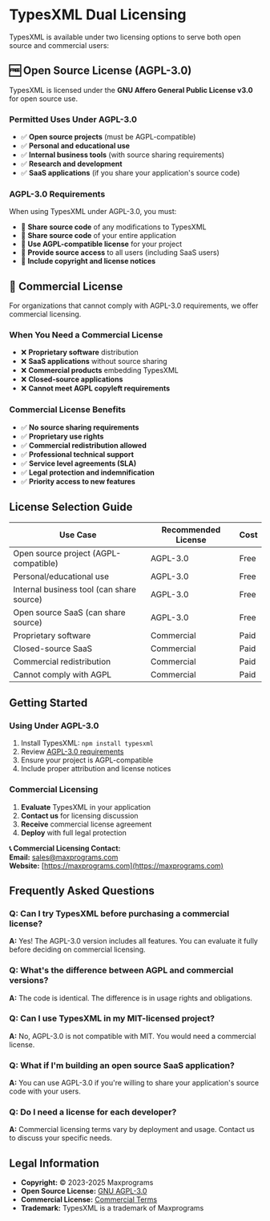 # TypesXML Dual Licensing

TypesXML is available under two licensing options to serve both open source and commercial users:

## 🆓 Open Source License (AGPL-3.0)

TypesXML is licensed under the **GNU Affero General Public License v3.0** for open source use.

### Permitted Uses Under AGPL-3.0

- ✅ **Open source projects** (must be AGPL-compatible)
- ✅ **Personal and educational use**
- ✅ **Internal business tools** (with source sharing requirements)
- ✅ **Research and development**
- ✅ **SaaS applications** (if you share your application's source code)

### AGPL-3.0 Requirements

When using TypesXML under AGPL-3.0, you must:

- 📝 **Share source code** of any modifications to TypesXML
- 📝 **Share source code** of your entire application
- 📝 **Use AGPL-compatible license** for your project
- 📝 **Provide source access** to all users (including SaaS users)
- 📝 **Include copyright and license notices**

## 💼 Commercial License

For organizations that cannot comply with AGPL-3.0 requirements, we offer commercial licensing.

### When You Need a Commercial License

- ❌ **Proprietary software** distribution
- ❌ **SaaS applications** without source sharing
- ❌ **Commercial products** embedding TypesXML
- ❌ **Closed-source applications**
- ❌ **Cannot meet AGPL copyleft requirements**

### Commercial License Benefits

- ✅ **No source sharing requirements**
- ✅ **Proprietary use rights**
- ✅ **Commercial redistribution allowed**
- ✅ **Professional technical support**
- ✅ **Service level agreements (SLA)**
- ✅ **Legal protection and indemnification**
- ✅ **Priority access to new features**

## License Selection Guide

| Use Case | Recommended License | Cost |
|----------|-------------------|------|
| Open source project (AGPL-compatible) | AGPL-3.0 | Free |
| Personal/educational use | AGPL-3.0 | Free |
| Internal business tool (can share source) | AGPL-3.0 | Free |
| Open source SaaS (can share source) | AGPL-3.0 | Free |
| Proprietary software | Commercial | Paid |
| Closed-source SaaS | Commercial | Paid |
| Commercial redistribution | Commercial | Paid |
| Cannot comply with AGPL | Commercial | Paid |

## Getting Started

### Using Under AGPL-3.0

1. Install TypesXML: `npm install typesxml`
2. Review [AGPL-3.0 requirements](./LICENSE)
3. Ensure your project is AGPL-compatible
4. Include proper attribution and license notices

### Commercial Licensing

1. **Evaluate** TypesXML in your application
2. **Contact us** for licensing discussion
3. **Receive** commercial license agreement
4. **Deploy** with full legal protection

**📞 Commercial Licensing Contact:**  
**Email:** [sales@maxprograms.com](mailto:sales@maxprograms.com)  
**Website:** [https://maxprograms.com](https://maxprograms.com)

## Frequently Asked Questions

### Q: Can I try TypesXML before purchasing a commercial license?

**A:** Yes! The AGPL-3.0 version includes all features. You can evaluate it fully before deciding on commercial licensing.

### Q: What's the difference between AGPL and commercial versions?

**A:** The code is identical. The difference is in usage rights and obligations.

### Q: Can I use TypesXML in my MIT-licensed project?

**A:** No, AGPL-3.0 is not compatible with MIT. You would need a commercial license.

### Q: What if I'm building an open source SaaS application?

**A:** You can use AGPL-3.0 if you're willing to share your application's source code with your users.

### Q: Do I need a license for each developer?

**A:** Commercial licensing terms vary by deployment and usage. Contact us to discuss your specific needs.

## Legal Information

- **Copyright:** © 2023-2025 Maxprograms
- **Open Source License:** [GNU AGPL-3.0](./LICENSE)
- **Commercial License:** [Commercial Terms](./LICENSE-COMMERCIAL)
- **Trademark:** TypesXML is a trademark of Maxprograms